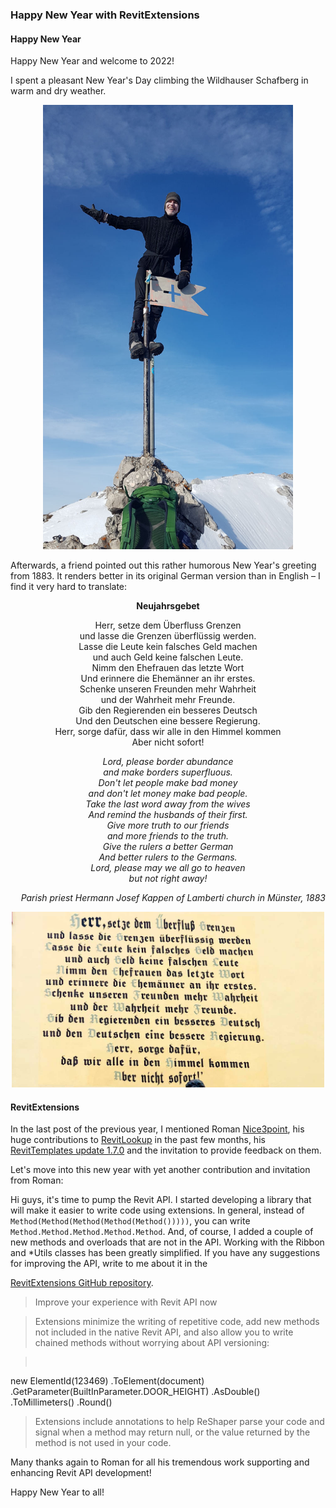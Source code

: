 <head>
<meta http-equiv="Content-Type" content="text/html; charset=utf-8">
<link rel="stylesheet" type="text/css" href="bc.css">
<script src="https://cdn.rawgit.com/google/code-prettify/master/loader/run_prettify.js" type="text/javascript"></script>
</head>

<!---

- RevitExtensions
Nice3point
Hi guys, it's time to pump Revit API.
I started developing a library that will make it easier to write code using extensions.
In general, instead of `Method(Method(Method(Method(Method()))))`, you can write `Method.Method.Method.Method.Method`.
And, of course, I added a couple of new methods and overloads that are not in the API.
Working with the Ribbon and *Utils classes has been greatly simplified.
If you have any suggestions for improving the API, write to me about it:

https://github.com/Nice3point/RevitExtensions

> Improve your experience with Revit API now

Extensions minimize the writing of repetitive code, add new methods not included in RevitApi, and also allow you to write chained methods without worrying about API versioning:

new ElementId(123469)
.ToElement(document)
.GetParameter(BuiltInParameter.DOOR_HEIGHT)
.AsDouble()
.ToMillimeters()
.Round()

Extensions include annotations to help ReShaper parse your code and signal when a method may return null or the value returned by the method is not used in your code.

twitter:

Feedback appreciated on RevitTemplates update 1.7.0...

&ndash; 
...

linkedin:


#bim #DynamoBim #ForgeDevCon #Revit #API #IFC #SDK #AI #VisualStudio #Autodesk #AEC #adsk

the [Revit API discussion forum](http://forums.autodesk.com/t5/revit-api-forum/bd-p/160) thread

<center>
<img src="img/" alt="" title="" width="600"/>
<p style="font-size: 80%; font-style:italic"></p>
</center>

-->

### Happy New Year with RevitExtensions

#### Happy New Year

Happy New Year and welcome to 2022!

I spent a pleasant New Year's Day climbing the Wildhauser Schafberg in warm and dry weather.

<center>
<img src="img/143943_jeremygipfelfahnengallionsfigur.jpg" alt="Jeremy as figurehead on Wildhauser Schafberg" title="Jeremy as figurehead on Wildhauser Schafberg" width="400"/> <!-- 800 -->
</center>

Afterwards, a friend pointed out this rather humorous New Year's greeting from 1883.
It renders better in its original German version than in English &ndash; I find it very hard to translate:

<p style="text-align: center; font-weight: bold">Neujahrsgebet</p>

<p style="text-align:center">Herr, setze dem Überfluss Grenzen
<br/>und lasse die Grenzen überflüssig werden.
<br/>Lasse die Leute kein falsches Geld machen
<br/>und auch Geld keine falschen Leute.
<br/>Nimm den Ehefrauen das letzte Wort
<br/>Und erinnere die Ehemänner an ihr erstes.
<br/>Schenke unseren Freunden mehr Wahrheit
<br/>und der Wahrheit mehr Freunde.
<br/>Gib den Regierenden ein besseres Deutsch
<br/>Und den Deutschen eine bessere Regierung.
<br/>Herr, sorge dafür, dass wir alle in den Himmel kommen
<br/>Aber nicht sofort!</p>

<p style="text-align:center; font-style: italic">Lord, please border abundance
<br/>and make borders superfluous.
<br/>Don't let people make bad money
<br/>and don't let money make bad people.
<br/>Take the last word away from the wives
<br/>And remind the husbands of their first.
<br/>Give more truth to our friends
<br/>and more friends to the truth.
<br/>Give the rulers a better German
<br/>And better rulers to the Germans.
<br/>Lord, please may we all go to heaven
<br/>but not right away!</p>

<p style="text-align:right; font-style: italic">Parish priest Hermann Josef Kappen of Lamberti church in Münster, 1883</p>

<center>
<img src="img/neujahrsgruss_1883.jpg" alt="Neujahrsgruss 1883" title="Neujahrsgruss 1883" width="500"/> <!-- 1130 -->
</center>

#### RevitExtensions

In the last post of the previous year, I mentioned 
Roman [Nice3point](https://github.com/Nice3point), his huge contributions
to [RevitLookup](https://github.com/jeremytammik/RevitLookup) in the past few months,
his [RevitTemplates update 1.7.0](https://thebuildingcoder.typepad.com/blog/2021/12/revittemplates-update-170.html)
and the invitation to provide feedback on them.

Let's move into this new year with yet another contribution and invitation from Roman:

Hi guys, it's time to pump the Revit API.
I started developing a library that will make it easier to write code using extensions.
In general, instead of `Method(Method(Method(Method(Method()))))`, you can write `Method.Method.Method.Method.Method`.
And, of course, I added a couple of new methods and overloads that are not in the API.
Working with the Ribbon and *Utils classes has been greatly simplified.
If you have any suggestions for improving the API, write to me about it in
the

<a href="https://github.com/Nice3point/RevitExtensions" style="text-align:center">RevitExtensions GitHub repository</a>.

> Improve your experience with Revit API now

> Extensions minimize the writing of repetitive code, add new methods not included in the native Revit API, and also allow you to write chained methods without worrying about API versioning:

> <pre class="code">
  new ElementId(123469)
    .ToElement(document)
    .GetParameter(BuiltInParameter.DOOR_HEIGHT)
    .AsDouble()
    .ToMillimeters()
    .Round()
</pre>

> Extensions include annotations to help ReShaper parse your code and signal when a method may return null, or the value returned by the method is not used in your code.

Many thanks again to Roman for all his tremendous work supporting and enhancing Revit API development!

Happy New Year to all!
